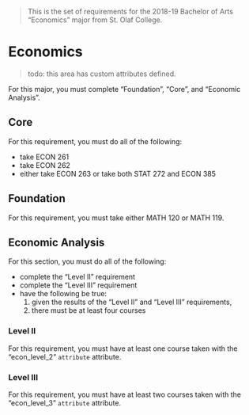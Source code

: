 > This is the set of requirements for the 2018-19 Bachelor of Arts “Economics” major from St. Olaf College.

# Economics
> todo: this area has custom attributes defined.

For this major, you must complete “Foundation”, “Core”, and “Economic Analysis”.

## Core
For this requirement, you must do all of the following:

- take ECON 261
- take ECON 262
- either take ECON 263 or take both STAT 272 and ECON 385


## Foundation
For this requirement, you must take either MATH 120 or MATH 119.


## Economic Analysis
For this section, you must do all of the following:

- complete the “Level II” requirement
- complete the “Level III” requirement
- have the following be true:
    1. given the results of the “Level II” and “Level III” requirements,
    2. there must be at least four courses

### Level II
For this requirement, you must have at least one course taken with the “econ_level_2” `attribute` attribute.

### Level III
For this requirement, you must have at least two courses taken with the “econ_level_3” `attribute` attribute.


